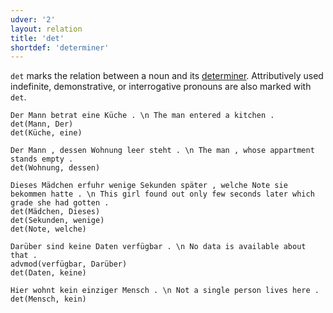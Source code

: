 ```yaml
---
udver: '2'
layout: relation
title: 'det'
shortdef: 'determiner'
---
```


`det` marks the relation between a noun and its [determiner](/de/pos/DET.html). Attributively used indefinite, demonstrative, or interrogative pronouns are also marked with `det`.

~~~ sdparse
Der Mann betrat eine Küche . \n The man entered a kitchen .
det(Mann, Der)
det(Küche, eine)
~~~

~~~ sdparse
Der Mann , dessen Wohnung leer steht . \n The man , whose appartment stands empty .
det(Wohnung, dessen)
~~~

~~~ sdparse
Dieses Mädchen erfuhr wenige Sekunden später , welche Note sie bekommen hatte . \n This girl found out only few seconds later which grade she had gotten .
det(Mädchen, Dieses)
det(Sekunden, wenige)
det(Note, welche)
~~~

~~~ sdparse
Darüber sind keine Daten verfügbar . \n No data is available about that .
advmod(verfügbar, Darüber)
det(Daten, keine)
~~~

~~~ sdparse
Hier wohnt kein einziger Mensch . \n Not a single person lives here .
det(Mensch, kein)
~~~

<!-- Interlanguage links updated Po 11. listopadu 2024, 20:10:48 CET -->
